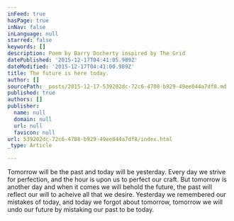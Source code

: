 ```yaml
---
inFeed: true
hasPage: true
inNav: false
inLanguage: null
starred: false
keywords: []
description: Poem by Barry Docherty inspired by The Grid
datePublished: '2015-12-17T04:41:05.989Z'
dateModified: '2015-12-17T04:41:00.989Z'
title: The future is here today.
author: []
sourcePath: _posts/2015-12-17-539202dc-72c6-4708-b929-49ee044a7df8.md
published: true
authors: []
publisher:
  name: null
  domain: null
  url: null
  favicon: null
url: 539202dc-72c6-4708-b929-49ee044a7df8/index.html
_type: Article

---
```

Tomorrow will be the past and today will be yesterday. Every day we strive for perfection, and the hour is upon us to perfect our craft. But tomorrow is another day and when it comes we will behold the future, the past will reflect our will to acheive all that we desire. Yesterday we remembered our mistakes of today, and today we forgot about tomorrow, tomorrow we will undo our future by mistaking our past to be today.